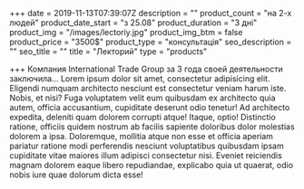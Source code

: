 +++
date = 2019-11-13T07:39:07Z
description = ""
product_count = "на 2-х людей"
product_date_start = "з 25.08"
product_duration = "3 дні"
product_img = "/images/lectoriy.jpg"
product_img_btm = false
product_price = "3500$"
product_type = "консультація"
seo_description = ""
seo_title = ""
title = "Лекторий"
type = "products"

+++
Компания International Trade Group за 3 года своей деятельности заключила…
Lorem ipsum dolor sit amet, consectetur adipisicing elit. Eligendi numquam architecto nesciunt est consectetur veniam harum iste. Nobis, et nisi? Fuga voluptatem velit eum quibusdam ex architecto quia autem, officia accusantium, cupiditate deserunt odio tenetur! Ad architecto expedita, deleniti quam dolorem corrupti atque! Itaque, optio! Distinctio ratione, officiis quidem nostrum ab facilis sapiente doloribus dolor molestias dolorem a ipsa. Doloremque, mollitia atque non esse et officia aperiam pariatur ratione modi perferendis nesciunt voluptatibus quibusdam ipsam cupiditate vitae maiores illum adipisci consectetur nisi. Eveniet reiciendis magnam dolorem eaque libero repudiandae, explicabo quia ut quaerat, odio nobis iure quae dolorum dicta esse!